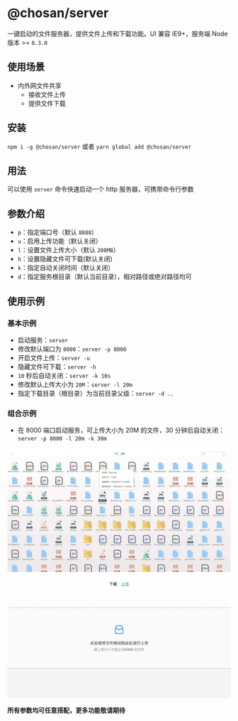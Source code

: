 # @chosan/server

一键启动的文件服务器，提供文件上传和下载功能。UI 兼容 IE9+，服务端 Node 版本 >= `8.3.0`

## 使用场景

- 内外网文件共享
  - 接收文件上传
  - 提供文件下载

## 安装

`npm i -g @chosan/server` 或者 `yarn global add @chosan/server`

## 用法

可以使用 `server` 命令快速启动一个 http 服务器，可携带命令行参数

## 参数介绍

- `p`：指定端口号（默认 `8888`）
- `u`：启用上传功能（默认关闭）
- `l`：设置文件上传大小（默认 `200MB`）
- `h`：设置隐藏文件可下载(默认关闭)
- `k`：指定自动关闭时间（默认关闭）
- `d`：指定服务根目录（默认当前目录），相对路径或绝对路径均可

## 使用示例

### 基本示例

- 启动服务：`server`
- 修改默认端口为 `8000`：`server -p 8000`
- 开启文件上传：`server -u`
- 隐藏文件可下载：`server -h`
- `10` 秒后自动关闭：`server -k 10s`
- 修改默认上传大小为 `20M`：`server -l 20m`
- 指定下载目录（根目录）为当前目录父级：`server -d ..`

### 组合示例

- 在 8000 端口启动服务，可上传大小为 20M 的文件，30 分钟后自动关闭：`server -p 8000 -l 20m -k 30m`

![example_home](./example/example1.jpeg)
![example_upload](./example/example2.jpeg)

**所有参数均可任意搭配，更多功能敬请期待**

